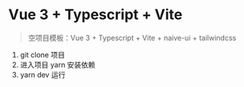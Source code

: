 # Vue 3 + Typescript + Vite

> 空项目模板：Vue 3 + Typescript + Vite + naive-ui + tailwindcss  

1. git clone 项目
2. 进入项目 yarn 安装依赖
3. yarn dev 运行 


